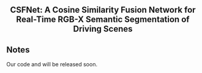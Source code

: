 <div align="center"> 

## CSFNet: A Cosine Similarity Fusion Network for Real-Time RGB-X Semantic Segmentation of Driving Scenes

</div>


## Notes

Our code and will be released soon.
